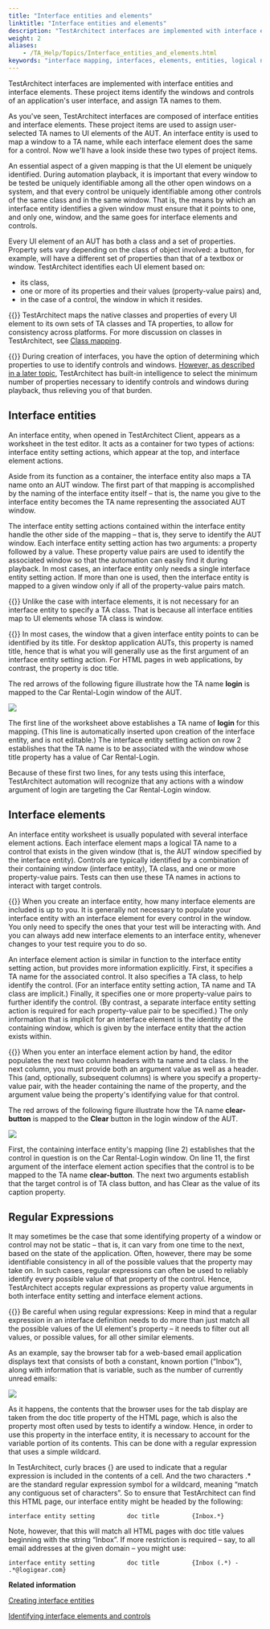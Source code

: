 ```yaml
--- 
title: "Interface entities and elements"
linktitle: "Interface entities and elements"
description: "TestArchitect interfaces are implemented with interface entities and interface elements. These project items identify the windows and controls of an application's user interface, and assign TA names to them."
weight: 2
aliases: 
    - /TA_Help/Topics/Interface_entities_and_elements.html
keywords: "interface mapping, interfaces, elements, entities, logical names, property-value pair, UI element, identifying, built-in actions, interface entity setting, interface element, interface entity setting (action), interface element (action), regular expressions, interface entities, mapped to GUI window, interface elements, mapped to GUI controls, mappings, to GUI controls, windows"
---
```


TestArchitect interfaces are implemented with interface entities and interface elements. These project items identify the windows and controls of an application's user interface, and assign TA names to them.



As you've seen, TestArchitect interfaces are composed of interface entities and interface elements. These project items are used to assign user-selected TA names to UI elements of the AUT. An interface entity is used to map a window to a TA name, while each interface element does the same for a control. Now we'll have a look inside these two types of project items.

An essential aspect of a given mapping is that the UI element be uniquely identified. During automation playback, it is important that every window to be tested be uniquely identifiable among all the other open windows on a system, and that every control be uniquely identifiable among other controls of the same class and in the same window. That is, the means by which an interface entity identifies a given window must ensure that it points to one, and only one, window, and the same goes for interface elements and controls.

Every UI element of an AUT has both a class and a set of properties. Property sets vary depending on the class of object involved: a button, for example, will have a different set of properties than that of a textbox or window. TestArchitect identifies each UI element based on:

-   its class,
-   one or more of its properties and their values \(property-value pairs\) and,
-   in the case of a control, the window in which it resides.

{{<note>}} TestArchitect maps the native classes and properties of every UI element to its own sets of TA classes and TA properties, to allow for consistency across platforms. For more discussion on classes in TestArchitect, see [Class mapping](/user-guide/interface-definitions/class-mapping/).

{{<note>}} During creation of interfaces, you have the option of determining which properties to use to identify controls and windows. [However, as described in a later topic](/testarchitect-tutorial/part-2-becoming-a-testarchitect-power-user/lesson-3-working-with-interface-definitions/interface-viewer), TestArchitect has built-in intelligence to select the minimum number of properties necessary to identify controls and windows during playback, thus relieving you of that burden.

## Interface entities  

An interface entity, when opened in TestArchitect Client, appears as a worksheet in the test editor. It acts as a container for two types of actions: interface entity setting actions, which appear at the top, and interface element actions.

Aside from its function as a container, the interface entity also maps a TA name onto an AUT window. The first part of that mapping is accomplished by the naming of the interface entity itself – that is, the name you give to the interface entity becomes the TA name representing the associated AUT window.

The interface entity setting actions contained within the interface entity handle the other side of the mapping – that is, they serve to identify the AUT window. Each interface entity setting action has two arguments: a property followed by a value. These property value pairs are used to identify the associated window so that the automation can easily find it during playback. In most cases, an interface entity only needs a single interface entity setting action. If more than one is used, then the interface entity is mapped to a given window only if all of the property-value pairs match.

{{<note>}} Unlike the case with interface elements, it is not necessary for an interface entity to specify a TA class. That is because all interface entities map to UI elements whose TA class is window.

{{<note>}} In most cases, the window that a given interface entity points to can be identified by its title. For desktop application AUTs, this property is named title, hence that is what you will generally use as the first argument of an interface entity setting action. For HTML pages in web applications, by contrast, the property is doc title.

The red arrows of the following figure illustrate how the TA name **login** is mapped to the Car Rental-Login window of the AUT.

![](/images/TA_Help/Images/ug_map_interface_entity.png)

The first line of the worksheet above establishes a TA name of **login** for this mapping. \(This line is automatically inserted upon creation of the interface entity, and is not editable.\) The interface entity setting action on row 2 establishes that the TA name is to be associated with the window whose title property has a value of Car Rental-Login.

Because of these first two lines, for any tests using this interface, TestArchitect automation will recognize that any actions with a window argument of login are targeting the Car Rental-Login window.

## Interface elements

An interface entity worksheet is usually populated with several interface element actions. Each interface element maps a logical TA name to a control that exists in the given window \(that is, the AUT window specified by the interface entity\). Controls are typically identified by a combination of their containing window \(interface entity\), TA class, and one or more property-value pairs. Tests can then use these TA names in actions to interact with target controls.

{{<note>}} When you create an interface entity, how many interface elements are included is up to you. It is generally not necessary to populate your interface entity with an interface element for every control in the window. You only need to specify the ones that your test will be interacting with. And you can always add new interface elements to an interface entity, whenever changes to your test require you to do so.

An interface element action is similar in function to the interface entity setting action, but provides more information explicitly. First, it specifies a TA name for the associated control. It also specifies a TA class, to help identify the control. \(For an interface entity setting action, TA name and TA class are implicit.\) Finally, it specifies one or more property-value pairs to further identify the control. \(By contrast, a separate interface entity setting action is required for each property-value pair to be specified.\) The only information that is implicit for an interface element is the identity of the containing window, which is given by the interface entity that the action exists within.

{{<note>}} When you enter an interface element action by hand, the editor populates the next two column headers with ta name and ta class. In the next column, you must provide both an argument value as well as a header. This \(and, optionally, subsequent columns\) is where you specify a property-value pair, with the header containing the name of the property, and the argument value being the property's identifying value for that control.

The red arrows of the following figure illustrate how the TA name **clear-button** is mapped to the **Clear** button in the login window of the AUT.

![](/images/TA_Help/Images/ug_map_interface_element.png)

First, the containing interface entity's mapping \(line 2\) establishes that the control in question is on the Car Rental-Login window. On line 11, the first argument of the interface element action specifies that the control is to be mapped to the TA name **clear-button**. The next two arguments establish that the target control is of TA class button, and has Clear as the value of its caption property.

## Regular Expressions

It may sometimes be the case that some identifying property of a window or control may not be static – that is, it can vary from one time to the next, based on the state of the application. Often, however, there may be some identifiable consistency in all of the possible values that the property may take on. In such cases, regular expressions can often be used to reliably identify every possible value of that property of the control. Hence, TestArchitect accepts regular expressions as property value arguments in both interface entity setting and interface element actions.

{{<note>}} Be careful when using regular expressions: Keep in mind that a regular expression in an interface definition needs to do more than just match all the possible values of the UI element's property – it needs to filter out all values, or possible values, for all other similar elements.

As an example, say the browser tab for a web-based email application displays text that consists of both a constant, known portion \(“Inbox”\), along with information that is variable, such as the number of currently unread emails:

![](/images/TA_Help/Images/interface_entity_regexp01.png)

As it happens, the contents that the browser uses for the tab display are taken from the doc title property of the HTML page, which is also the property most often used by tests to identify a window. Hence, in order to use this property in the interface entity, it is necessary to account for the variable portion of its contents. This can be done with a regular expression that uses a simple wildcard.

In TestArchitect, curly braces \{\} are used to indicate that a regular expression is included in the contents of a cell. And the two characters .\* are the standard regular expression symbol for a wildcard, meaning “match any contiguous set of characters”. So to ensure that TestArchitect can find this HTML page, our interface entity might be headed by the following:

```
interface entity setting         doc title         {Inbox.*}
```

Note, however, that this will match all HTML pages with doc title values beginning with the string “Inbox”. If more restriction is required – say, to all email addresses at the given domain – you might use:

```
interface entity setting         doc title         {Inbox (.*) - .*@logigear.com}
```




**Related information**  


[Creating interface entities](/user-guide/interface-definitions/creating-interface-entities)

[Identifying interface elements and controls](/user-guide/interface-definitions/the-interface-viewer/identifying-interface-elements-and-controls/)

